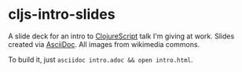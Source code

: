 cljs-intro-slides
=================

A slide deck for an intro to [ClojureScript](https://github.com/clojure/clojurescript/wiki‎)
talk I'm giving at work. Slides created via [AsciiDoc](http://www.methods.co.nz/asciidoc/index.html).
All images from wikimedia commons.

To build it, just `asciidoc intro.adoc && open intro.html`.